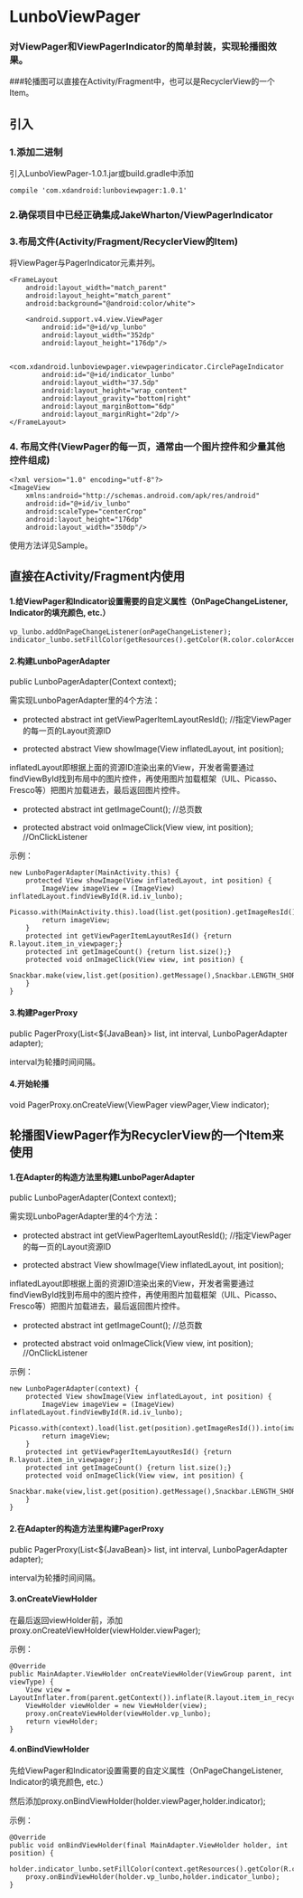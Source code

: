 # LunboViewPager
### 对ViewPager和ViewPagerIndicator的简单封装，实现轮播图效果。

###轮播图可以直接在Activity/Fragment中，也可以是RecyclerView的一个Item。

## 引入
### 1.添加二进制

引入LunboViewPager-1.0.1.jar或build.gradle中添加

    compile 'com.xdandroid:lunboviewpager:1.0.1'

### 2.确保项目中已经正确集成JakeWharton/ViewPagerIndicator

### 3.布局文件(Activity/Fragment/RecyclerView的Item)

将ViewPager与PagerIndicator元素并列。

	<FrameLayout
    	android:layout_width="match_parent"
    	android:layout_height="match_parent"
    	android:background="@android:color/white">
    
    	<android.support.v4.view.ViewPager
    		android:id="@+id/vp_lunbo"
    		android:layout_width="352dp"
    		android:layout_height="176dp"/>
    
    	<com.xdandroid.lunboviewpager.viewpagerindicator.CirclePageIndicator
    		android:id="@+id/indicator_lunbo"
    		android:layout_width="37.5dp"
    		android:layout_height="wrap_content"
    		android:layout_gravity="bottom|right"
    		android:layout_marginBottom="6dp"
    		android:layout_marginRight="2dp"/>
    </FrameLayout>
    
### 4. 布局文件(ViewPager的每一页，通常由一个图片控件和少量其他控件组成)

	<?xml version="1.0" encoding="utf-8"?>
	<ImageView
   		xmlns:android="http://schemas.android.com/apk/res/android"
  		android:id="@+id/iv_lunbo"
    	android:scaleType="centerCrop"
    	android:layout_height="176dp"
    	android:layout_width="350dp"/>

使用方法详见Sample。

## 直接在Activity/Fragment内使用

#### 1.给ViewPager和Indicator设置需要的自定义属性（OnPageChangeListener, Indicator的填充颜色, etc.）

	vp_lunbo.addOnPageChangeListener(onPageChangeListener);
    indicator_lunbo.setFillColor(getResources().getColor(R.color.colorAccent));

#### 2.构建LunboPagerAdapter

public LunboPagerAdapter(Context context);

需实现LunboPagerAdapter里的4个方法：

- protected abstract int getViewPagerItemLayoutResId();		//指定ViewPager的每一页的Layout资源ID

- protected abstract View showImage(View inflatedLayout, int position);

inflatedLayout即根据上面的资源ID渲染出来的View，开发者需要通过findViewById找到布局中的图片控件，再使用图片加载框架（UIL、Picasso、Fresco等）把图片加载进去，最后返回图片控件。

- protected abstract int getImageCount();	//总页数

- protected abstract void onImageClick(View view, int position);		//OnClickListener

示例：

	new LunboPagerAdapter(MainActivity.this) {
        protected View showImage(View inflatedLayout, int position) {
            ImageView imageView = (ImageView) inflatedLayout.findViewById(R.id.iv_lunbo);
            Picasso.with(MainActivity.this).load(list.get(position).getImageResId()).into(imageView);
            return imageView;
        }
        protected int getViewPagerItemLayoutResId() {return R.layout.item_in_viewpager;}
        protected int getImageCount() {return list.size();}
        protected void onImageClick(View view, int position) {
			Snackbar.make(view,list.get(position).getMessage(),Snackbar.LENGTH_SHORT).show();
		}
    }

#### 3.构建PagerProxy

public PagerProxy(List<${JavaBean}> list, int interval, LunboPagerAdapter adapter);

interval为轮播时间间隔。

#### 4.开始轮播

void PagerProxy.onCreateView(ViewPager viewPager,View indicator);

## 轮播图ViewPager作为RecyclerView的一个Item来使用

#### 1.在Adapter的构造方法里构建LunboPagerAdapter

public LunboPagerAdapter(Context context);

需实现LunboPagerAdapter里的4个方法：

- protected abstract int getViewPagerItemLayoutResId();		//指定ViewPager的每一页的Layout资源ID

- protected abstract View showImage(View inflatedLayout, int position);

inflatedLayout即根据上面的资源ID渲染出来的View，开发者需要通过findViewById找到布局中的图片控件，再使用图片加载框架（UIL、Picasso、Fresco等）把图片加载进去，最后返回图片控件。

- protected abstract int getImageCount();	//总页数

- protected abstract void onImageClick(View view, int position);		//OnClickListener

示例：

	new LunboPagerAdapter(context) {
        protected View showImage(View inflatedLayout, int position) {
            ImageView imageView = (ImageView) inflatedLayout.findViewById(R.id.iv_lunbo);
            Picasso.with(context).load(list.get(position).getImageResId()).into(imageView);
            return imageView;
        }
        protected int getViewPagerItemLayoutResId() {return R.layout.item_in_viewpager;}
        protected int getImageCount() {return list.size();}
        protected void onImageClick(View view, int position) {
			Snackbar.make(view,list.get(position).getMessage(),Snackbar.LENGTH_SHORT).show();
		}
    }

#### 2.在Adapter的构造方法里构建PagerProxy

public PagerProxy(List<${JavaBean}> list, int interval, LunboPagerAdapter adapter);

interval为轮播时间间隔。

#### 3.onCreateViewHolder

在最后返回viewHolder前，添加proxy.onCreateViewHolder(viewHolder.viewPager);

示例：

	@Override
    public MainAdapter.ViewHolder onCreateViewHolder(ViewGroup parent, int viewType) {
        View view = LayoutInflater.from(parent.getContext()).inflate(R.layout.item_in_recyclerview,parent,false);
        ViewHolder viewHolder = new ViewHolder(view);
        proxy.onCreateViewHolder(viewHolder.vp_lunbo);
        return viewHolder;
    }

#### 4.onBindViewHolder

先给ViewPager和Indicator设置需要的自定义属性（OnPageChangeListener, Indicator的填充颜色, etc.）

然后添加proxy.onBindViewHolder(holder.viewPager,holder.indicator);

示例：

	@Override
    public void onBindViewHolder(final MainAdapter.ViewHolder holder, int position) {
        holder.indicator_lunbo.setFillColor(context.getResources().getColor(R.color.colorAccent));
        proxy.onBindViewHolder(holder.vp_lunbo,holder.indicator_lunbo);
    }

